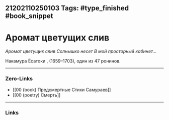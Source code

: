 21202110250103
Tags: #type_finished #book_snippet 
---
# Аромат цветущих слив

*Аромат цветущих слив
Солнышко несет
В мой просторный кабинет…*

Накамура Ёсатоки , (1659–1703), один из 47 ронинов. 

---
### Zero-Links
 - [[00 (book) Предсмертные Стихи Самураев]]
 - [[00 (poetry) Смерть]]
---
### Links
